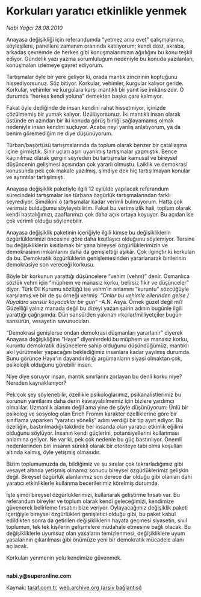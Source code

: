 # Korkuları yaratıcı etkinlikle yenmek 

*Nabi Yağcı 28.08.2010*

<div class="yazi"><p>Anayasa değişikliği için referandumda “yetmez ama evet” çalışmalarına, söyleşilere, panellere zamanım oranında katılıyorum; kendi dost, akraba, arkadaş çevremde de herkes gibi konuşmalarımızın ağırlığını bu konu teşkil ediyor. Gündelik yazı yazma sorumluluğum nedeniyle bu konuda yazılanları, konuşmaları izlemeye gayret ediyorum. </p>
<p>Tartışmalar öyle bir yere geliyor ki, orada mantık zincirinin koptuğunu hissediyorsunuz. Söz bitiyor. Korkular, vehimler, kurgular kalıyor geride. Korkular, vehimler ve kurgulara karşı mantıklı bir yanıt ise imkânsızdır. O durumda “herkes kendi yoluna” demekten başka çare kalmıyor. </p>
<p>Fakat öyle dediğinde de insan kendini rahat hissetmiyor, içinizde çözülmemiş bir yumak kalıyor. Üzülüyorsunuz. İki mantıklı insan olarak üstünde en azından bir iki konuda görüş birliği sağlayamamış olmak nedeniyle insan kendini suçluyor. Acaba neyi yanlış anlatıyorum, ya da benim göremediğim ne diye düşünüyorum. </p>
<p>Türban/başörtüsü tartışmalarında da toplum olarak benzer bir çatallaşma içine girmiştik. Sinir uçları aşırı uyarılmış tartışmalar yapmıştık. Bence kaçınılmaz olarak gergin seyreden bu tartışmalar kamusal ve bireysel düşüncenin gelişmesi açısından çok yararlı olmuştu. Laiklik ve demokrasi konusunda pek çok makale yazılmış, şimdiye dek hiç tartışılmayan konular ve ayrıntılar tartışılmıştı. </p>
<p>Anayasa değişiklik paketiyle ilgili 12 eylülde yapılacak referandum sürecindeki tartışmalar ise türbana özgürlük tartışmalarından farklı seyrediyor. Şimdikini o tartışmalar kadar verimli bulmuyorum. Hatta çok verimsiz bulduğumu söyleyebilirim. Fakat bu verimsizlik hali, toplum olarak kendi hastalığımızı, zaaflarımızı çok daha açık ortaya koyuyor. Bu açıdan ise çok verimli olduğu söylenebilir. </p>
<p>Anayasa değişiklik paketinin içeriğiyle ilgili kimse bu değişikliklerin özgürlüklerimizi öncesine göre daha kısıtlayıcı olduğunu söylemiyor. Tersine bu değişikliklerin kısıtlamak bir yana bireysel özgürlüklerimizin ve demokrasinin imkânlarını daha da genişlettiği aşikâr. Çok ilginçtir ki korkulan da bu. Demokratik özgürlüklerin genişlemesinden yararlanarak birilerinin demokrasiye son vereceği korkusu. </p>
<p>Böyle bir korkunun yarattığı düşüncelere “vehim (vehm)” denir. Osmanlıca sözlük vehm için “müphem ve manasız korku, belirsiz fikir ve düşünceler” diyor. Türk Dil Kurumu sözlüğü ise vehm’in anlamını “kuruntu” sözcüğüyle karşılamış ve bir de şu örneği vermiş: <i>“Onlar bu vehimle ellerinden gelse / Rüyalara sansür koyacaklar bir gün” </i>–A.N. Asya. Örnek güzel değil mi? Güzelliği yalnız manada değil bu dizeyi yazan şairin adının bugünle ilgili yarattığı çağrışımda. Dün sansürden yakınan ırkçılar/milliyetçiler bugün sansürün, vesayetin savunucuları.</p>
<p>“Demokrasi genişlerse ondan demokrasi düşmanları yararlanır” diyerek Anayasa değişikliğine “Hayır” diyenlerdeki bu müphem ve manasız korku, kuruntu demokratik düşüncelere sahip olduğunu düşündüğümüz, mantıklı akıl yürütmeler yapacağını beklediğimiz insanlara kadar yayılmış durumda. Bunu görünce Hayır’ın dayandırıldığı argümanların siyasi olmaktan çok, psikolojik olduğunu görebilir insan. </p>
<p>Niye diye soruyor insan, mantık sınırlarını zorlayan bu denli korku niye? Nereden kaynaklanıyor? </p>
<p>Pek çok şey söylenebilir, özellikle psikologlarımız, psikanalistlerimiz bu sorunun yanıtlarını daha derin kavrayabilmemiz için bizlere yardımcı olmalılar. Uzmanlık alanım değil ama yine de şöyle düşünüyorum: Ünlü bir psikolog ve sosyolog olan Erich Fromm karakter özelliklerine göre bir sınıflama yaparken “yaratıcı yöneliş” adını verdiği bir tip ayırt ediyor. Bu özelliğin, bastırılmadığı takdirde her insanda olan yaratıcı etkinlik eğilimi olduğunu söylüyor. İnsanın kendi güçlerini, potansiyellerini kullanması anlamına geliyor. Ne var ki, pek çok nedenle bu güç bastırılıyor. Önemli nedenlerinden biri insanın sürekli olarak bir otoriteye tabi olma koşulları altında kalmış, öyle yetişmiş olmasıdır. </p>
<p>Bizim toplumumuzda da, bildiğimiz ve şu sıralar çok tekrarladığımız gibi vesayet altında yetişmiş olmamız sonucu bireysel özgürlüklerimiz gelişkin değil. Bireysel özgürlük alanlarımız son derece dar olduğu gibi olanları dahi yaratıcı etkinliklerle kullanma becerilerimiz körelmiş durumda. </p>
<p>İşte şimdi bireysel özgürlüklerimizi, kullanarak geliştirme fırsatı var. Bu referandum bireyler ve toplum olarak kendi geleceğimizi, kendimize güvenerek belirleme fırsatını bize veriyor. Oylayacağımız değişiklik paketi içeriğiyle bireysel özgürlükleri genişletici olduğu gibi, bu paket kabul edildikten sonra da getirilen değişikliklerin hayata geçmesi siyasetin, sivil toplumun, tek tek kişilerin gelişmelere müdahale etmesine bağlı olacak. Bu değişikliklerle uyumsuz olan yasaların temizlenmesi, değişikliklere uyum yasalarının çıkarılması gibi önümüze yeni bir demokratik mücadele alanı açılacak. </p>
<p>Korkuları yenmenin yolu kendimize güvenmek.</p>
<p><b><br/>nabi.y@superonline.com</b></p></div>

Kaynak: [taraf.com.tr](http://www.taraf.com.tr:80/nabi-yagci/makale-korkulari-yaratici-etkinlikle-yenmek.htm), [web.archive.org (arşiv bağlantısı)](http://web.archive.org/web/20100830145448/http://www.taraf.com.tr:80/nabi-yagci/makale-korkulari-yaratici-etkinlikle-yenmek.htm)
